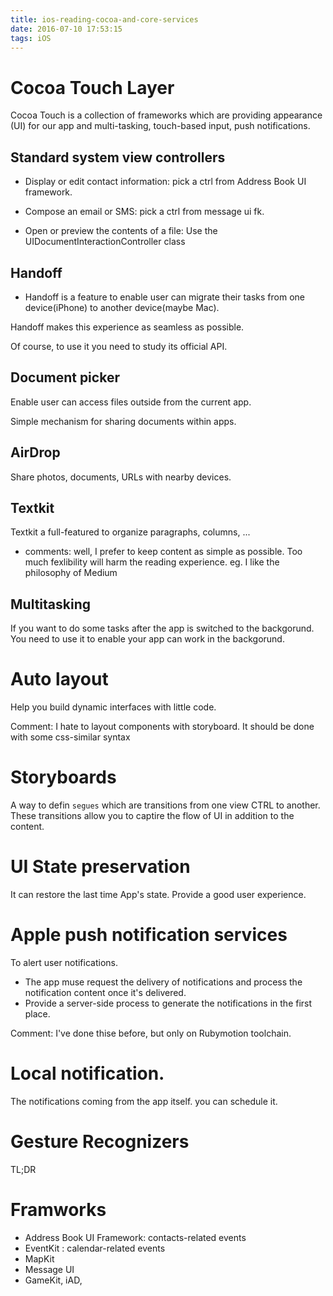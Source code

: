 ```yaml
---
title: ios-reading-cocoa-and-core-services
date: 2016-07-10 17:53:15
tags: iOS
---
```



# Cocoa Touch Layer


Cocoa Touch is a collection of frameworks which are providing appearance (UI) for our app and multi-tasking, touch-based input, push notifications.





## Standard system view controllers

- Display or edit contact information: pick a ctrl from Address Book UI framework.

- Compose an email or SMS: pick a ctrl from message ui fk.

- Open or preview the contents of a file: Use the UIDocumentInteractionController class


## Handoff

- Handoff is a feature to enable user can migrate their tasks from one device(iPhone) to another device(maybe Mac).

Handoff makes this experience as seamless as possible.

Of course, to use it you need to study its official API.

## Document picker

Enable user can access files outside from the current app.

Simple mechanism for sharing documents within apps.

## AirDrop

Share photos, documents, URLs with nearby devices.

## Textkit

Textkit a full-featured to organize paragraphs, columns, ...

- comments: well, I prefer to keep content as simple as possible. Too much fexlibility will harm the reading experience. eg. I like the philosophy of Medium

## Multitasking

If you want to do some tasks after the app is switched to the backgorund. You need to use it to enable your app can work in the backgorund.


# Auto layout

Help you build dynamic interfaces with little code.

Comment: I hate to layout components with storyboard. It should be done with some css-similar syntax 

# Storyboards

A way to defin `segues` which are transitions from one view CTRL to another. These transitions allow you to captire the flow of UI in addition to the content.

# UI State preservation

It can restore the last time App's state. Provide a good user experience.


# Apple push notification services

To alert user notifications.

- The app muse request the delivery of notifications and process the notification content once it's delivered.
- Provide a server-side process to generate the notifications in the first place.

Comment: I've done thise before, but only on Rubymotion toolchain.


# Local notification.

The notifications coming from the app itself. you can schedule it.

# Gesture Recognizers


TL;DR



# Framworks

- Address Book UI Framework:  contacts-related events
- EventKit : calendar-related events
- MapKit
- Message UI 
- GameKit, iAD, 










